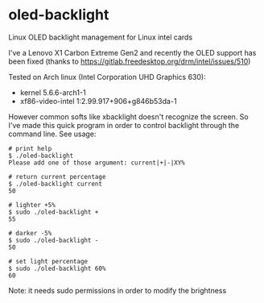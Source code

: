 # oled-backlight
Linux OLED backlight management for Linux intel cards

I've a Lenovo X1 Carbon Extreme Gen2 and recently the OLED support has been fixed (thanks to https://gitlab.freedesktop.org/drm/intel/issues/510)

Tested on Arch linux (Intel Corporation UHD Graphics 630):
* kernel 5.6.6-arch1-1
* xf86-video-intel 1:2.99.917+906+g846b53da-1

However common softs like xbacklight doesn't recognize the screen. So I've made this quick program in order to control backlight through the command line. See usage:


```
# print help
$ ./oled-backlight
Please add one of those argument: current|+|-|XY%

# return current percentage
$ ./oled-backlight current
50

# lighter +5%
$ sudo ./oled-backlight +
55

# darker -5%
$ sudo ./oled-backlight -
50

# set light percentage
$ sudo ./oled-backlight 60%
60
```

Note: it needs sudo permissions in order to modify the brightness
